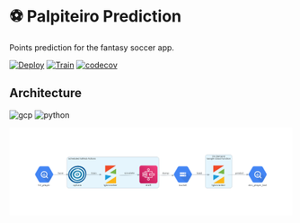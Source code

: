# :soccer: Palpiteiro Prediction
Points prediction for the fantasy soccer app.

[![Deploy](https://github.com/matheusccouto/palpiteiro-predict/actions/workflows/deploy.yml/badge.svg)](https://github.com/matheusccouto/palpiteiro-predict/actions/workflows/deploy.yml)
[![Train](https://github.com/matheusccouto/palpiteiro-predict/actions/workflows/train.yml/badge.svg)](https://github.com/matheusccouto/palpiteiro-predict/actions/workflows/train.yml)
[![codecov](https://codecov.io/gh/matheusccouto/palpiteiro-predict/branch/main/graph/badge.svg?token=ALlzpaER5Z)](https://codecov.io/gh/matheusccouto/palpiteiro-predict)

## Architecture
![gcp](https://img.shields.io/badge/Google_Cloud-4285F4?logo=google-cloud&logoColor=white)
![python](https://img.shields.io/badge/Python-FFD43B?logo=python&logoColor=blue)

![architecture](diagrams/architecture.png)